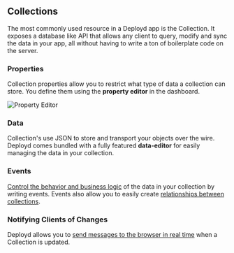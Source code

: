 ## Collections

The most commonly used resource in a Deployd app is the Collection. It exposes a database like API that allows any client to query, modify and sync the data in your app, all without having to write a ton of boilerplate code on the server.

### Properties

Collection properties allow you to restrict what type of data a collection can store. You define them using the **property editor** in the dashboard. 

![Property Editor](/images/property-editor.png)

### Data

Collection's use JSON to store and transport your objects over the wire. Deployd comes bundled with a fully featured **data-editor** for easily managing the data in your collection.

### Events

[Control the behavior and business logic](/docs/collections/adding-logic.md) of the data in your collection by writing events. Events also allow you to easily create [relationships between collections](/docs/collections/relationships-between-collections.md).

### Notifying Clients of Changes

Deployd allows you to [send messages to the browser in real time](/docs/collections/notifying-clients.md) when a Collection is updated.